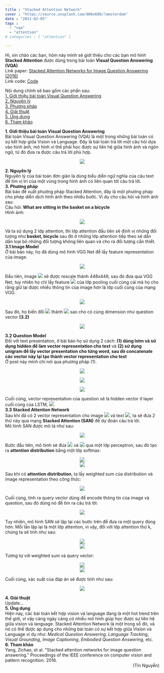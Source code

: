 ```yaml
---
title : "Stacked Attention Network"
cover : "https://source.unsplash.com/900x600/?amsterdam"
date : "2021-02-05"
tags : 
  - "vqa"
  - "attention"
# categories : [ "attention" ]

---
```


Hi, xin chào các bạn, hôm này mình sẽ giới thiệu cho các bạn mô hình <b>Stacked Attention</b> được dùng trong bài toán <b>Visual Question Answering (VQA)</b><br/>
Link paper: [Stacked Attention Networks for Image Question Answering (2016)](https://arxiv.org/abs/1511.02274)<br/>
Link code: [Code](https://github.com/rs9000/VisualReasoning_MMnet)

Nội dung chính sẽ bao gồm các phần sau:<br/>
<a href="#1. Giới thiệu bài toàn Visual Question Answering">1. Giới thiệu bài toàn Visual Question Answering</a> <br/>
<a href="#2. Nguyên lý">2. Nguyên lý</a> <br/>
<a href="#3. Phương pháp">3. Phương pháp</a> <br/>
<a href="#4. Giải thuật">4. Giải thuật</a> <br/>
<a href="#5. Ứng dụng">5. Ứng dụng</a> <br/>
<a href="#6. Tham khảo">6. Tham khảo</a> <br/>

<section id="1. Giới thiệu bài toàn Visual Question Answering">
<b>1. Giới thiệu bài toàn Visual Question Answering</b>
</section>
Bài toán Visual Question Answering (VQA) là một trong những bài toán có sự kết hợp giữa Vision và Language. Đây là bài toán trả lời một câu hỏi dựa vào hình ảnh, mô hình vì thế phải học được sự liên hệ giữa hình ảnh và ngôn ngữ, từ đó đưa ra được câu trả lời phù hợp.
<p align="center">
  <img src="https://github.com/ngthanhtin/ngthanhtin.github.io/blob/master/_data/vqa/process.png?raw=true">
</p>

<section id="2. Nguyên lý">
<b>2. Nguyên lý</b>
</section>
Nguyên lý của bài toán đơn giản là dùng biểu diễn ngữ nghĩa của câu text để tìm vị trí của một vùng trong hình ảnh có liên quan tới câu trả lời.<br/>


<section id="3. Phương pháp">
<b>3. Phương pháp</b>
</section>
Bài báo đề xuất phương pháp Stacked Attention, đây là một phương pháp cho phép diễn dịch hình ảnh theo nhiều bước. Ví dụ cho câu hỏi và hình ảnh sau:<br/>
Câu hỏi: <b> What are sitting in the basket on a bicycle </b><br/>
Hình ảnh:
<p align="center">
  <img src="https://github.com/ngthanhtin/ngthanhtin.github.io/blob/master/_data/vqa/attention.png?raw=true">
</p>
Và ta sử dụng 2 lớp attention, thì lớp attention đầu tiên sẽ định vị những đối tượng như <b>basket, bicycle</b> sau đó ở những lớp attention tiếp theo sẽ dần dần loại bỏ những đối tượng không liên quan và cho ra đối tượng cần thiết.<br/>
<b>3.1 Image Model</b><br/>
Ở bài báo này, họ đã dùng mô hình VGG Net để lấy feature representation của image.<br/>
<p align="center">
  <img src="https://github.com/ngthanhtin/ngthanhtin.github.io/blob/master/_data/vqa/vgg.png?raw=true">
</p>
Đầu tiên, image <img src="https://render.githubusercontent.com/render/math?math=I"> sẽ được rescale thành 448x448, sau đó đưa qua VGG Net, tuy nhiên họ chỉ lấy feature <img src="https://render.githubusercontent.com/render/math?math=f_{I}"> của lớp pooling cuối cùng cái mà họ cho rằng giữ lại được nhiều thông tin của image hơn là lớp cuối cùng của mạng VGG.<br/>
<p align="center">
<img src="https://render.githubusercontent.com/render/math?math=f_{I} = CNN_{vgg}(I)">
</p>
Sau đó, họ biến đổi <img src="https://render.githubusercontent.com/render/math?math=f_{I}"> thành <img src="https://render.githubusercontent.com/render/math?math=v_{I}"> sao cho có cùng dimension như question vector <b>(3.2)</b><br/>
<p align="center">
<img src="https://render.githubusercontent.com/render/math?math=v_{I} = tanh(W_{I}f_{I}%2Bb_{I})">
</p>
<b>3.2 Question Model</b><br/>
Đối với text presentation, ở bài báo họ sử dụng 2 cách: <b>(1) dùng lstm và sử dụng hidden để làm vector representation cho text</b> và <b>(2) sử dụng unigram để lấy vector presentation cho từng word, sau đó concatenate các vector này lại tạo thành vector representation cho text</b><br/>
Ở post này mình chỉ nói qua phương pháp (1).<br/>
<p align="center">
  <img src="https://github.com/ngthanhtin/ngthanhtin.github.io/blob/master/_data/vqa/lstm.png?raw=true">
</p>

<p align="center">
<img src="https://render.githubusercontent.com/render/math?math=x_{t} = W_{e}q_{t}, t \in {1,2,...,T}">
</p>
<p align="center">
<img src="https://render.githubusercontent.com/render/math?math=h_{t} = LSTM(x_{t}), t \in {1,2,...,T}">
</p>
Cuối cùng, vector representation của question sẽ là hidden vector ở layer cuối cùng của LSTM, <img src="https://render.githubusercontent.com/render/math?math=v_{Q} = h_{T}"><br/>
<b>3.3 Stacked Attention Network</b><br/>
Sau khi đã có 2 vector representation cho image <img src="https://render.githubusercontent.com/render/math?math=v_{I}"> và text <img src="https://render.githubusercontent.com/render/math?math=v_{Q}">, ta sẽ đưa 2 thứ này qua mạng <b>Stacked Attention (SAN)</b> để dự đoán câu trả lời.<br/> 
Mô hình SAN được mô tả như sau: <br/>
<p align="center">
<img src="https://github.com/ngthanhtin/ngthanhtin.github.io/blob/master/_data/vqa/san.png?raw=true">
</p>
Bước đầu tiên, mô hình sẽ đưa <img src="https://render.githubusercontent.com/render/math?math=v_{I}"> và <img src="https://render.githubusercontent.com/render/math?math=v_{Q}"> qua một lớp perceptron, sau đó tạo ra <b>attention distribution</b> bằng một lớp softmax: <br/>
<p align="center">
<img src="https://render.githubusercontent.com/render/math?math=h_{A} = tanh(W_{I,A}v_{I} \bigoplus(W_{Q,A}v_{Q} %2B b_{A}))"><br/>
<img src="https://render.githubusercontent.com/render/math?math=p_{I} = softmax(W_{p}h_{A} %2B b_{p})">
</p>
Sau khi có <b>attention distribution</b>, ta lấy weighted sum của distribution và image representation theo công thức: <br/>
<p align="center">
<img src="https://render.githubusercontent.com/render/math?math=\tilde{v}_{I} = \sum_{i}p_{i}v_{i}">
</p>
Cuối cùng, tính ra query vector dùng để encode thông tin của image và question, sau đó dùng nó để tìm ra câu trả lời: <br/>
<p align="center">
<img src="https://render.githubusercontent.com/render/math?math=u = \tilde{v}_{I} %2B v_{Q}">
</p>

Tuy nhiên, mô hình SAN sẽ lặp lại các bước trên để đưa ra một query đúng hơn. Mỗi lần lặp lại là một lớp attention, vì vậy, đối với lớp attention thứ k, chúng ta sẽ tính như sau: <br/>
<p align="center">
<img src="https://render.githubusercontent.com/render/math?math=h^{k}_{A} = tanh(W^{k}_{I,A}v_{I} \bigoplus(W^{k}_{Q,A}u^{k-1} %2B b^{k}_{A}))"><br/>
<img src="https://render.githubusercontent.com/render/math?math=p^{k}_{I} = softmax(W^{k}_{p}h^{k}_{A} %2B b^{k}_{p})">
</p>
Tương tự với weighted sum và query vector:<br/>
<p align="center">
<img src="https://render.githubusercontent.com/render/math?math=\tilde{v}^{k}_{I} = \sum_{i}p^{k}_{i}v_{i}"><br/>
<img src="https://render.githubusercontent.com/render/math?math=u^{k} = \tilde{v}^{k}_{I} %2B u^{k-1}">
</p>
Cuối cùng, xác suất của đáp án sẽ được tính như sau: <br/>
<p align="center">
<img src="https://render.githubusercontent.com/render/math?math=p_{ans}=softmax(W_{u}u^{K} %2B b_{u})">
</p>

<section id="4. Giải thuật">
<b>4. Giải thuật</b>
</section>
Update...

<section id="5. Ứng dụng">
<b>5. Ứng dụng</b>
</section>
Hiện nay, các bài toán kết hợp vision và language đang là một hot trend trên thế giới, vì vậy càng ngày càng có nhiều mô hình giúp học được sự liên hệ giữa vision và language. Stacked Attention Network là một trong số đó, và nó có thể được áp dụng cho những bài toán có sự kết hợp giữa Vision và Language ví dụ như: <i>Medical Question Answering</i>, <i>Language Tracking</i>, <i>Visual Grounding</i>, <i>Image Captioning</i>, <i>Embodied Question Answering</i>, etc.<br/>

<section id="6. Tham khảo">
<b>6. Tham khảo</b>
</section>
Yang, Zichao, et al. "Stacked attention networks for image question answering." Proceedings of the IEEE conference on computer vision and pattern recognition. 2016.<br/>

<div style="text-align: right"> (Tín Nguyễn) </div>
